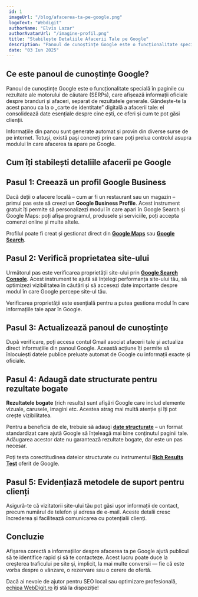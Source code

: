 ```yaml
---
 id: 1
 imageUrl: "/blog/afacerea-ta-pe-google.png"
 logoText: "Webdigit"
 authorName: "Elvis Lazar"
 authorAvatarUrl: "/imagine-profil.png"
 title: "Stabilește Detaliile Afacerii Tale pe Google"
 description: "Panoul de cunoștințe Google este o funcționalitate specială în paginile cu rezultate ale motorului de căutare (SERPs), care afișează informații oficiale despre branduri și afaceri..."
 date: "03 Iun 2025"
---
```


## Ce este panoul de cunoștințe Google?

Panoul de cunoștințe Google este o funcționalitate specială în paginile cu rezultate ale motorului de căutare (SERPs), care afișează informații oficiale despre branduri și afaceri, separat de rezultatele generale. Gândește-te la acest panou ca la o „carte de identitate” digitală a afacerii tale: el consolidează date esențiale despre cine ești, ce oferi și cum te pot găsi clienții.

Informațiile din panou sunt generate automat și provin din diverse surse de pe internet. Totuși, există pași concreți prin care poți prelua controlul asupra modului în care afacerea ta apare pe Google.

## Cum îți stabilești detaliile afacerii pe Google

## Pasul 1: Creează un profil Google Business

Dacă deții o afacere locală – cum ar fi un restaurant sau un magazin – primul pas este să creezi un **Google Business Profile**. Acest instrument gratuit îți permite să personalizezi modul în care apari în Google Search și Google Maps: poți afișa programul, produsele și serviciile, poți accepta comenzi online și multe altele.

Profilul poate fi creat și gestionat direct din [**Google Maps**](https://www.google.com/maps) sau [**Google Search**](https://www.google.com/).

## Pasul 2: Verifică proprietatea site-ului

Următorul pas este verificarea proprietății site-ului prin [**Google Search Console**](https://search.google.com/search-console/about). Acest instrument te ajută să înțelegi performanța site-ului tău, să optimizezi vizibilitatea în căutări și să accesezi date importante despre modul în care Google percepe site-ul tău.

Verificarea proprietății este esențială pentru a putea gestiona modul în care informațiile tale apar în Google.

## Pasul 3: Actualizează panoul de cunoștințe

După verificare, poți accesa contul Gmail asociat afacerii tale și actualiza direct informațiile din panoul Google. Această acțiune îți permite să înlocuiești datele publice preluate automat de Google cu informații exacte și oficiale.

## Pasul 4: Adaugă date structurate pentru rezultate bogate

**Rezultatele bogate** (rich results) sunt afișări Google care includ elemente vizuale, carusele, imagini etc. Acestea atrag mai multă atenție și îți pot crește vizibilitatea.

Pentru a beneficia de ele, trebuie să adaugi [**date structurate**](https://developers.google.com/search/docs/appearance/structured-data/intro-structured-data) – un format standardizat care ajută Google să înțeleagă mai bine conținutul paginii tale. Adăugarea acestor date nu garantează rezultate bogate, dar este un pas necesar.

Poți testa corectitudinea datelor structurate cu instrumentul [**Rich Results Test**](https://search.google.com/test/rich-results) oferit de Google.

## Pasul 5: Evidențiază metodele de suport pentru clienți

Asigură-te că vizitatorii site-ului tău pot găsi ușor informații de contact, precum numărul de telefon și adresa de e-mail. Aceste detalii cresc încrederea și facilitează comunicarea cu potențialii clienți.

## Concluzie

Afișarea corectă a informațiilor despre afacerea ta pe Google ajută publicul să te identifice rapid și să te contacteze. Acest lucru poate duce la creșterea traficului pe site și, implicit, la mai multe conversii — fie că este vorba despre o vânzare, o rezervare sau o cerere de ofertă.

Dacă ai nevoie de ajutor pentru SEO local sau optimizare profesională, [echipa WebDigit.ro](https://webdigit.ro) îți stă la dispoziție!
